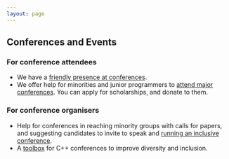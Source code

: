 ```yaml
---
layout: page
---
```


## Conferences and Events

### For conference attendees

- We have a [friendly presence at conferences](/conferences/attending-conferences).
- We offer help for minorities and junior programmers to [attend major conferences](/conferences/scholarships). You can apply for scholarships, and donate to them.

### For conference organisers

- Help for conferences in reaching minority groups with calls for papers, and suggesting candidates to invite to speak and <a class="page-link" href="/conferences/organising-conferences/">running an inclusive conference</a>.
- A [toolbox](https://github.com/include-cpp/toolboxes) for C++ conferences to improve diversity and inclusion.

